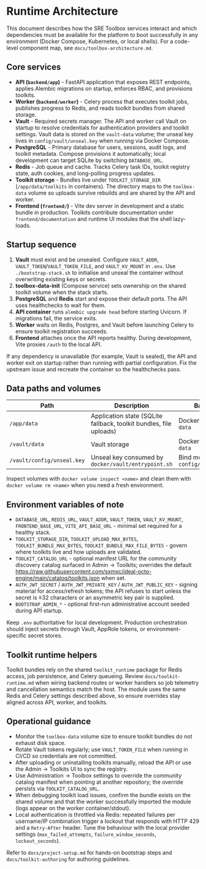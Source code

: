 # Runtime Architecture

This document describes how the SRE Toolbox services interact and which dependencies must be available for the platform to boot successfully in any environment (Docker Compose, Kubernetes, or local shells). For a code-level component map, see `docs/toolbox-architecture.md`.

## Core services

- **API (`backend/app`)** - FastAPI application that exposes REST endpoints, applies Alembic migrations on startup, enforces RBAC, and provisions toolkits.
- **Worker (`backend/worker`)** - Celery process that executes toolkit jobs, publishes progress to Redis, and reads toolkit bundles from shared storage.
- **Vault** - Required secrets manager. The API and worker call Vault on startup to resolve credentials for authentication providers and toolkit settings. Vault data is stored on the `vault-data` volume; the unseal key lives in `config/vault/unseal.key` when running via Docker Compose.
- **PostgreSQL** - Primary database for users, sessions, audit logs, and toolkit metadata. Compose provisions it automatically; local development can target SQLite by switching `DATABASE_URL`.
- **Redis** - Job queue and cache. Tracks Celery task IDs, toolkit registry state, auth cookies, and long-polling progress updates.
- **Toolkit storage** - Bundles live under `TOOLKIT_STORAGE_DIR` (`/app/data/toolkits` in containers). The directory maps to the `toolbox-data` volume so uploads survive rebuilds and are shared by the API and worker.
- **Frontend (`frontend/`)** - Vite dev server in development and a static bundle in production. Toolkits contribute documentation under `frontend/documentation` and runtime UI modules that the shell lazy-loads.

## Startup sequence

1. **Vault** must exist and be unsealed. Configure `VAULT_ADDR`, `VAULT_TOKEN`/`VAULT_TOKEN_FILE`, and `VAULT_KV_MOUNT` in `.env`. Use `./bootstrap-stack.sh` to initialise and unseal the container without overwriting existing keys or secrets.
2. **toolbox-data-init** (Compose service) sets ownership on the shared toolkit volume when the stack starts.
3. **PostgreSQL** and **Redis** start and expose their default ports. The API uses healthchecks to wait for them.
4. **API container** runs `alembic upgrade head` before starting Uvicorn. If migrations fail, the service exits.
5. **Worker** waits on Redis, Postgres, and Vault before launching Celery to ensure toolkit registration succeeds.
6. **Frontend** attaches once the API reports healthy. During development, Vite proxies `/auth` to the local API.

If any dependency is unavailable (for example, Vault is sealed), the API and worker exit on startup rather than running with partial configuration. Fix the upstream issue and recreate the container so the healthchecks pass.

## Data paths and volumes

| Path | Description | Backing store |
|------|-------------|---------------|
| `/app/data` | Application state (SQLite fallback, toolkit bundles, file uploads) | Docker volume `toolbox-data` |
| `/vault/data` | Vault storage | Docker volume `vault-data` |
| `/vault/config/unseal.key` | Unseal key consumed by `docker/vault/entrypoint.sh` | Bind mount `config/vault/unseal.key` |

Inspect volumes with `docker volume inspect <name>` and clean them with `docker volume rm <name>` when you need a fresh environment.

## Environment variables of note

- `DATABASE_URL`, `REDIS_URL`, `VAULT_ADDR`, `VAULT_TOKEN`, `VAULT_KV_MOUNT`, `FRONTEND_BASE_URL`, `VITE_API_BASE_URL` - minimal set required for a healthy stack.
- `TOOLKIT_STORAGE_DIR`, `TOOLKIT_UPLOAD_MAX_BYTES`, `TOOLKIT_BUNDLE_MAX_BYTES`, `TOOLKIT_BUNDLE_MAX_FILE_BYTES` - govern where toolkits live and how uploads are validated.
- `TOOLKIT_CATALOG_URL` - optional manifest URL for the community discovery catalog surfaced in Admin → Toolkits; overrides the default <https://raw.githubusercontent.com/sxmxc/ideal-octo-engine/main/catalog/toolkits.json> when set.
- `AUTH_JWT_SECRET` / `AUTH_JWT_PRIVATE_KEY` / `AUTH_JWT_PUBLIC_KEY` - signing material for access/refresh tokens; the API refuses to start unless the secret is ≥32 characters or an asymmetric key pair is supplied.
- `BOOTSTRAP_ADMIN_*` - optional first-run administrative account seeded during API startup.

Keep `.env` authoritative for local development. Production orchestration should inject secrets through Vault, AppRole tokens, or environment-specific secret stores.

## Toolkit runtime helpers

Toolkit bundles rely on the shared `toolkit_runtime` package for Redis access, job persistence, and Celery queueing. Review `docs/toolkit-runtime.md` when wiring backend routes or worker handlers so job telemetry and cancellation semantics match the host. The module uses the same Redis and Celery settings described above, so ensure overrides stay aligned across API, worker, and toolkits.

## Operational guidance

- Monitor the `toolbox-data` volume size to ensure toolkit bundles do not exhaust disk space.
- Rotate Vault tokens regularly; use `VAULT_TOKEN_FILE` when running in CI/CD so credentials are not committed.
- After uploading or uninstalling toolkits manually, reload the API or use the Admin → Toolkits UI to sync the registry.
- Use Administration → Toolbox settings to override the community catalog manifest when pointing at another repository; the override persists via `TOOLKIT_CATALOG_URL`.
- When debugging toolkit load issues, confirm the bundle exists on the shared volume and that the worker successfully imported the module (logs appear on the worker container/stdout).
- Local authentication is throttled via Redis: repeated failures per username/IP combination trigger a lockout that responds with HTTP 429 and a `Retry-After` header. Tune the behaviour with the local provider settings (`max_failed_attempts`, `failure_window_seconds`, `lockout_seconds`).

Refer to `docs/project-setup.md` for hands-on bootstrap steps and `docs/toolkit-authoring` for authoring guidelines.
